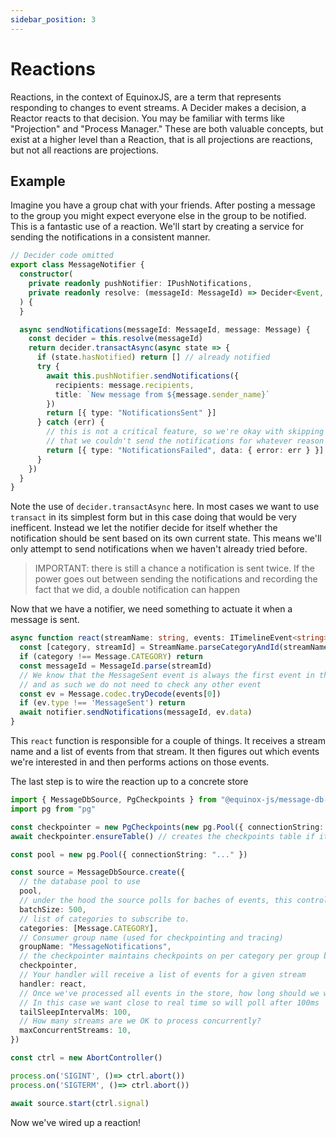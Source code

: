 ```yaml
---
sidebar_position: 3
---
```


# Reactions

Reactions, in the context of EquinoxJS, are a term that represents responding
to changes to event streams. A Decider makes a decision, a Reactor reacts to 
that decision. You may be familiar with terms like "Projection" and "Process
Manager." These are both valuable concepts, but exist at a higher level than 
a Reaction, that is all projections are reactions, but not all reactions are 
projections.

## Example

Imagine you have a group chat with your friends. After posting a message to the
group you might expect everyone else in the group to be notified. This is a 
fantastic use of a reaction. We'll start by creating a service for sending the 
notifications in a consistent manner.

```ts
// Decider code omitted
export class MessageNotifier {
  constructor(
    private readonly pushNotifier: IPushNotifications,
    private readonly resolve: (messageId: MessageId) => Decider<Event, State>
  ) {
  }

  async sendNotifications(messageId: MessageId, message: Message) {
    const decider = this.resolve(messageId)
    return decider.transactAsync(async state => {
      if (state.hasNotified) return [] // already notified
      try {
        await this.pushNotifier.sendNotifications({
          recipients: message.recipients,
          title: `New message from ${message.sender_name}`
        })
        return [{ type: "NotificationsSent" }]
      } catch (err) {
        // this is not a critical feature, so we're okay with skipping retries and just write down the fact
        // that we couldn't send the notifications for whatever reason
        return [{ type: "NotificationsFailed", data: { error: err } }]
      }
    })
  }
}
```

Note the use of `decider.transactAsync` here. In most cases we want to use 
`transact` in its simplest form but in this case doing that would be very 
inefficent. Instead we let the notifier decide for itself whether the 
notification should be sent based on its own current state. This means we'll 
only attempt to send notifications when we haven't already tried before.

> IMPORTANT: there is still a chance a notification is sent twice. If the 
> power goes out between sending the notifications and recording the fact that 
> we did, a double notification can happen

Now that we have a notifier, we need something to actuate it when a message is 
sent.

```ts
async function react(streamName: string, events: ITimelineEvent<string>[]) {
  const [category, streamId] = StreamName.parseCategoryAndId(streamName)
  if (category !== Message.CATEGORY) return
  const messageId = MessageId.parse(streamId)
  // We know that the MessageSent event is always the first event in the stream 
  // and as such we do not need to check any other event
  const ev = Message.codec.tryDecode(events[0]) 
  if (ev.type !== 'MessageSent') return
  await notifier.sendNotifications(messageId, ev.data)
}
```

This `react` function is responsible for a couple of things. It receives a 
stream name and a list of events from that stream. It then figures out which 
events we're interested in and then performs actions on those events.

The last step is to wire the reaction up to a concrete store

```ts
import { MessageDbSource, PgCheckpoints } from "@equinox-js/message-db-consumer"
import pg from "pg"

const checkpointer = new PgCheckpoints(new pg.Pool({ connectionString: "..." }), "public")
await checkpointer.ensureTable() // creates the checkpoints table if it doesn't exist

const pool = new pg.Pool({ connectionString: "..." })

const source = MessageDbSource.create({
  // the database pool to use
  pool, 
  // under the hood the source polls for baches of events, this controls the batch size
  batchSize: 500,
  // list of categories to subscribe to.
  categories: [Message.CATEGORY], 
  // Consumer group name (used for checkpointing and tracing)
  groupName: "MessageNotifications", 
  // the checkpointer maintains checkpoints on per category per group basis
  checkpointer, 
  // Your handler will receive a list of events for a given stream
  handler: react,
  // Once we've processed all events in the store, how long should we wait before requesting a new batch?
  // In this case we want close to real time so will poll after 100ms
  tailSleepIntervalMs: 100, 
  // How many streams are we OK to process concurrently?
  maxConcurrentStreams: 10, 
})

const ctrl = new AbortController()

process.on('SIGINT', ()=> ctrl.abort())
process.on('SIGTERM', ()=> ctrl.abort())

await source.start(ctrl.signal)
```

Now we've wired up a reaction!

